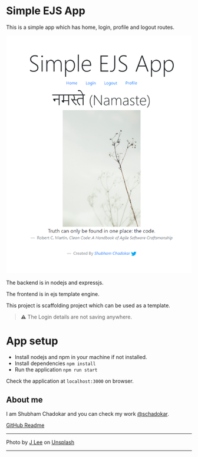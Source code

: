 # Simple EJS App

This is a simple app which has home, login, profile and logout routes.

![](app-screenshot.PNG)

The backend is in nodejs and expressjs.

The frontend is in ejs template engine.

This project is scaffolding project which can be used as a template.

> :warning: The Login details are not saving anywhere.

# App setup

- Install nodejs and npm in your machine if not installed.
- Install dependencies `npm install`
- Run the application `npm run start`

Check the application at `localhost:3000` on browser.

## About me

I am Shubham Chadokar and you can check my work [@schadokar](https://schadokar.dev).

[GitHub Readme](https://github.com/schadokar)

---

<span>Photo by <a href="https://unsplash.com/@babybluecat?utm_source=unsplash&amp;utm_medium=referral&amp;utm_content=creditCopyText">J Lee</a> on <a href="https://unsplash.com/s/photos/simplicity?utm_source=unsplash&amp;utm_medium=referral&amp;utm_content=creditCopyText">Unsplash</a></span>

---
